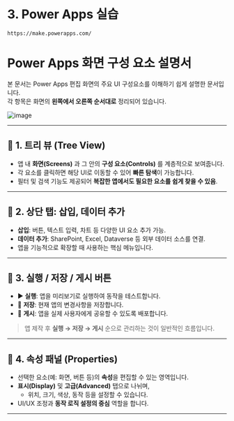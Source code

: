 # 3. Power Apps 실습
```
https://make.powerapps.com/
```

# Power Apps 화면 구성 요소 설명서

본 문서는 Power Apps 편집 화면의 주요 UI 구성요소를 이해하기 쉽게 설명한 문서입니다.  
각 항목은 화면의 **왼쪽에서 오른쪽 순서대로** 정리되어 있습니다.

![image](https://github.com/user-attachments/assets/83e970c0-6243-41f4-b497-283e519d992f)

---

## 🔹 1. 트리 뷰 (Tree View)

- 앱 내 **화면(Screens)** 과 그 안의 **구성 요소(Controls)** 를 계층적으로 보여줍니다.
- 각 요소를 클릭하면 해당 UI로 이동할 수 있어 **빠른 탐색**이 가능합니다.
- 필터 및 검색 기능도 제공되어 **복잡한 앱에서도 필요한 요소를 쉽게 찾을 수 있음**.

---

## 🔹 2. 상단 탭: 삽입, 데이터 추가

- **삽입**: 버튼, 텍스트 입력, 차트 등 다양한 UI 요소 추가 가능.
- **데이터 추가**: SharePoint, Excel, Dataverse 등 외부 데이터 소스를 연결.
- 앱을 기능적으로 확장할 때 사용하는 핵심 메뉴입니다.

---

## 🔹 3. 실행 / 저장 / 게시 버튼

- ▶️ **실행**: 앱을 미리보기로 실행하여 동작을 테스트합니다.
- 💾 **저장**: 현재 앱의 변경사항을 저장합니다.
- 📢 **게시**: 앱을 실제 사용자에게 공유할 수 있도록 배포합니다.

> 앱 제작 후 **실행 → 저장 → 게시** 순으로 관리하는 것이 일반적인 흐름입니다.

---

## 🔹 4. 속성 패널 (Properties)

- 선택한 요소(예: 화면, 버튼 등)의 **속성**을 편집할 수 있는 영역입니다.
- **표시(Display)** 및 **고급(Advanced)** 탭으로 나뉘며,
  - 위치, 크기, 색상, 동작 등을 설정할 수 있습니다.
- UI/UX 조정과 **동작 로직 설정의 중심** 역할을 합니다.

---

